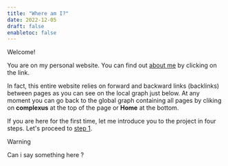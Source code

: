 ```yaml
---
title: "Where am I?"
date: 2022-12-05
draft: false
enabletoc: false
---
```


Welcome!

You are on my personal website. You can find out [about me](about%20me.md) by clicking on the link.

In fact, this entire website relies on forward and backward links (backlinks) between pages as you can see on the local graph just below. 
At any moment you can go back to the global graph containing all pages by cliking on **complexus** at the top of the page or **Home** at the bottom.

If you are here for the first time, let me introduce you to the project in four steps. Let's proceed to [step 1](step%201.md).


>[!warning]  
>
>Can i say something here ? 




